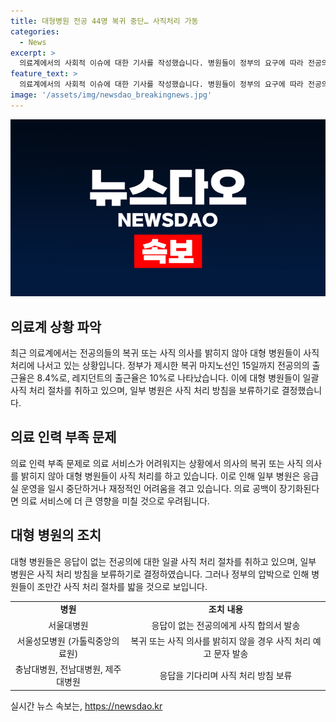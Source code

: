 ```yaml
---
title: 대형병원 전공 44명 복귀 중단… 사직처리 가동
categories:
  - News
excerpt: >
  의료계에서의 사회적 이슈에 대한 기사를 작성했습니다. 병원들이 정부의 요구에 따라 전공의(인턴, 레지던트)의 복귀 또는 사직 의사를 파악했고, 대부분이 응답하지 않아 일괄 사직 처리 절차에 들어갔다. 복귀율은 낮아질 뿐이며, 일부 병원은 사직 처리를 보류하겠다는 입장을 내비치지만, 정부의 압박으로 병원들이 사직 처리 절차를 밟을 것으로 보인다. 또한 의료 공백 문제로 순천향대 천안병원은 응급실 운영을 중단하고, 대형 병원의 경영난이 예상되는 상황도 소개했습니다.
feature_text: >
  의료계에서의 사회적 이슈에 대한 기사를 작성했습니다. 병원들이 정부의 요구에 따라 전공의(인턴, 레지던트)의 복귀 또는 사직 의사를 파악했고, 대부분이 응답하지 않아 일괄 사직 처리 절차에 들어갔다. 복귀율은 낮아질 뿐이며, 일부 병원은 사직 처리를 보류하겠다는 입장을 내비치지만, 정부의 압박으로 병원들이 사직 처리 절차를 밟을 것으로 보인다. 또한 의료 공백 문제로 순천향대 천안병원은 응급실 운영을 중단하고, 대형 병원의 경영난이 예상되는 상황도 소개했습니다.
image: '/assets/img/newsdao_breakingnews.jpg'
---
```


<p><img src="/assets/img/newsdao_breakingnews.jpg" alt="cryptoinkorea 속보" /></p>

<h2 data-ke-size="size26">의료계 상황 파악</h2>

<p data-ke-size="size16">최근 의료계에서는 전공의들의 복귀 또는 사직 의사를 밝히지 않아 대형 병원들이 사직 처리에 나서고 있는 상황입니다. 정부가 제시한 복귀 마지노선인 15일까지 전공의의 출근율은 8.4%로, 레지던트의 출근율은 10%로 나타났습니다. 이에 대형 병원들이 일괄 사직 처리 절차를 취하고 있으며, 일부 병원은 사직 처리 방침을 보류하기로 결정했습니다.</p>

<h2 data-ke-size="size26">의료 인력 부족 문제</h2>

<p data-ke-size="size16">의료 인력 부족 문제로 의료 서비스가 어려워지는 상황에서 의사의 복귀 또는 사직 의사를 밝히지 않아 대형 병원들이 사직 처리를 하고 있습니다. 이로 인해 일부 병원은 응급실 운영을 일시 중단하거나 재정적인 어려움을 겪고 있습니다. 의료 공백이 장기화된다면 의료 서비스에 더 큰 영향을 미칠 것으로 우려됩니다.</p>

<h2 data-ke-size="size26">대형 병원의 조치</h2>

<p data-ke-size="size16">대형 병원들은 응답이 없는 전공의에 대한 일괄 사직 처리 절차를 취하고 있으며, 일부 병원은 사직 처리 방침을 보류하기로 결정하였습니다. 그러나 정부의 압박으로 인해 병원들이 조만간 사직 처리 절차를 밟을 것으로 보입니다.</p>

<table>
  <tr>
    <td style="text-align: center; height: 17px;"><b>병원</b></td>
    <td style="text-align: center; height: 17px;"><b>조치 내용</b></td>
  </tr>
  <tr>
    <td style="text-align: center; height: 17px;">서울대병원</td>
    <td style="text-align: center; height: 17px;">응답이 없는 전공의에게 사직 합의서 발송</td>
  </tr>
  <tr>
    <td style="text-align: center; height: 17px;">서울성모병원 (가톨릭중앙의료원)</td>
    <td style="text-align: center; height: 17px;">복귀 또는 사직 의사를 밝히지 않을 경우 사직 처리 예고 문자 발송</td>
  </tr>
  <tr>
    <td style="text-align: center; height: 17px;">충남대병원, 전남대병원, 제주대병원</td>
    <td style="text-align: center; height: 17px;">응답을 기다리며 사직 처리 방침 보류</td>
  </tr>
</table>
실시간 뉴스 속보는, <a href="https://newsdao.kr" rel="dofollow">https://newsdao.kr</a>


